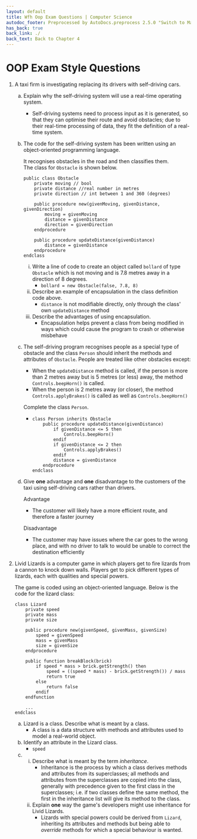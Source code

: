 ```yaml
---
layout: default
title: Wfh Oop Exam Questions | Computer Science
autodoc_footer: Preprocessed by AutoDocs.preprocess 2.5.0 "Switch to Material Icons" ⓒ Starwort, 2020
has_back: true
back_link: ./
back_text: Back to Chapter 4
---
```


<style>
    ol ol {
        list-style-type: lower-alpha;
    }
    ol ol ol {
        list-style-type: lower-roman;
    }
</style>

# OOP Exam Style Questions

1. A taxi firm is investigating replacing its drivers with self-driving cars.
    1. Explain why the self-driving system will use a real-time operating system.
        - Self-driving systems need to process input as it is generated, so that they can optimise their route and avoid obstacles; due to their real-time processing of data, they fit the definition of a real-time system.
    2. The code for the self-driving system has been written using an object-oriented programming language.

        It recognises obstacles in the road and then classifies them.  
        The class for `Obstacle` is shown below.

        ```ocrpsc
        public class Obstacle
            private moving // bool
            private distance //real number in metres
            private direction // int between 1 and 360 (degrees)

            public procedure new(givenMoving, givenDistance, givenDirection)
                moving = givenMoving
                distance = givenDistance
                direction = givenDirection
            endprocedure

            public procedure updateDistance(givenDistance)
                distance = givenDistance
            endprocedure
        endclass
        ```

        1. Write a line of code to create an object called `bollard` of type `Obstacle` which is not moving and is 7.8 metres away in a direction of 8 degrees.
            - `bollard = new Obstacle(false, 7.8, 8)`
        2. Describe an example of encapsulation in the class definition code above.
            - `distance` is not modifiable directly, only through the class' own `updateDistance` method
        3. Describe the advantages of using encapsulation.
            - Encapsulation helps prevent a class from being modified in ways which could cause the program to crash or otherwise misbehave
    3. The self-driving program recognises people as a special type of obstacle and the class `Person` should inherit the methods and attributes of `Obstacle`. People are treated like other obstacles except:
        - When the `updateDistance` method is called, if the person is more than 2 metres away but is 5 metres (or less) away, the method `Controls.beepHorn()` is called.
        - When the person is 2 metres away (or closer), the method `Controls.applyBrakes()` is called as well as `Controls.beepHorn()`

        Complete the class `Person`.

        - ```ocrpsc
          class Person inherits Obstacle
              public procedure updateDistance(givenDistance)
                  if givenDistance <= 5 then
                      Controls.beepHorn()
                  endif
                  if givenDistance <= 2 then
                      Controls.applyBrakes()
                  endif
                  distance = givenDistance
              endprocedure
          endclass
          ```
    4. Give **one** advantage and **one** disadvantage to the customers of the taxi using self-driving cars rather than drivers.

        Advantage

        - The customer will likely have a more efficient route, and therefore a faster journey

        Disadvantage

        - The customer may have issues where the car goes to the wrong place, and with no driver to talk to would be unable to correct the destination efficiently
2. Livid Lizards is a computer game in which players get to fire lizards from a cannon to knock down walls. Players get to pick different types of lizards, each with qualities and special powers.

    The game is coded using an object-oriented language. Below is the code for the lizard class:

    ```ocrpsc
    class Lizard
        private speed
        private mass
        private size

        public procedure new(givenSpeed, givenMass, givenSize)
            speed = givenSpeed
            mass = givenMass
            size = givenSize
        endprocedure

        public function breakBlock(brick)
            if speed * mass > brick.getStrength() then
                speed = ((speed * mass) - brick.getStrength()) / mass
                return true
            else
                return false
            endif
        endfunction

        ...
    endclass
    ```

    1. Lizard is a class. Describe what is meant by a class.
        - A class is a data structure with methods and attributes used to model a real-world object.
    2. Identify an attribute in the Lizard class.
        - `speed`
    3. &#x200b;
        1. Describe what is meant by the term *inheritance*.
            - Inheritance is the process by which a class derives methods and attributes from its superclasses; all methods and attributes from the superclasses are copied into the class, generally with precedence given to the first class in the superclasses; i.e. if two classes define the same method, the first in the inheritance list will give its method to the class.
        2. Explain **one** way the game's developers might use inheritance for Livid Lizards.
            - Lizards with special powers could be derived from `Lizard`, inheriting its attributes and methods but being able to *override* methods for which a special behaviour is wanted.
